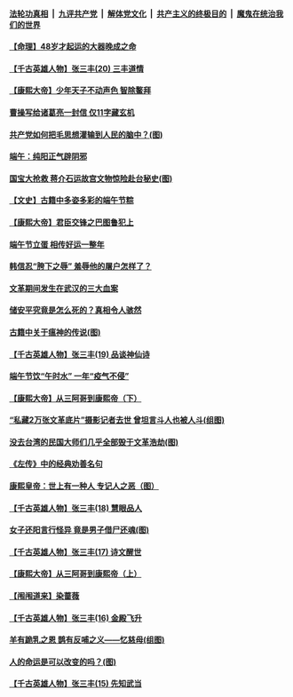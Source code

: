 ####  [法轮功真相](../../../../basic/blob/master/README.md?t=06281502) &nbsp;|&nbsp; [九评共产党](../../../../9ping.md/blob/master/README.md?t=06281502) &nbsp;|&nbsp; [解体党文化](../../../../jtdwh.md/blob/master/README.md?t=06281502)  &nbsp;|&nbsp; [共产主义的终极目的](../../../../gczydzjmd.md/blob/master/README.md?t=06281502) &nbsp;|&nbsp; [魔鬼在统治我们的世界](../../../../mgztzwmdsj.md/blob/master/README.md?t=06281502) 

#### [【命理】48岁才起运的大器晚成之命](../pages/prog647/a102881385.md?t=06281502) 

#### [【千古英雄人物】张三丰(20) 三丰道情](../pages/prog647/a102881291.md?t=06281502) 

#### [【康熙大帝】少年天子不动声色 智除鳌拜](../pages/prog647/a102881250.md?t=06281502) 

#### [曹操写给诸葛亮一封信 仅11字藏玄机](../pages/prog647/a102880766.md?t=06281502) 

#### [共产党如何把毛思想灌输到人民的脑中？(图)](../pages/prog647/a102880751.md?t=06281502) 

#### [端午：纯阳正气辟阴邪](../pages/prog647/a102880609.md?t=06281502) 

#### [国宝大抢救 蒋介石运故宫文物惊险赴台秘史(图)](../pages/prog647/a102879919.md?t=06281502) 

#### [【文史】古籍中多姿多彩的端午节粽](../pages/prog647/a102879828.md?t=06281502) 

#### [【康熙大帝】君臣交锋之巴图鲁犯上](../pages/prog647/a102879753.md?t=06281502) 

#### [端午节立蛋 相传好运一整年](../pages/prog647/a102879414.md?t=06281502) 

#### [韩信忍“胯下之辱” 羞辱他的屠户怎样了？](../pages/prog647/a102879267.md?t=06281502) 

#### [文革期间发生在武汉的三大血案](../pages/prog647/a102879261.md?t=06281502) 

#### [储安平究竟是怎么死的？真相令人骇然](../pages/prog647/a102879255.md?t=06281502) 

#### [古籍中关于瘟神的传说(图)](../pages/prog647/a102879183.md?t=06281502) 

#### [【千古英雄人物】张三丰(19) 品谈神仙诗](../pages/prog647/a102879036.md?t=06281502) 

#### [端午节饮“午时水” 一年“疫气不侵”](../pages/prog647/a102878487.md?t=06281502) 

#### [【康熙大帝】从三阿哥到康熙帝（下）](../pages/prog647/a102878867.md?t=06281502) 

#### [“私藏2万张文革底片”摄影记者去世 曾坦言斗人也被人斗(组图)](../pages/prog647/a102878442.md?t=06281502) 

#### [没去台湾的民国大师们几乎全部毁于文革浩劫(图)](../pages/prog647/a102878438.md?t=06281502) 

#### [《左传》中的经典劝善名句](../pages/prog647/a102877510.md?t=06281502) 

#### [康熙皇帝：世上有一种人 专记人之恶（图）](../pages/prog647/a102877478.md?t=06281502) 

#### [【千古英雄人物】张三丰(18) 慧眼品人](../pages/prog647/a102877321.md?t=06281502) 

#### [女子还阳言行怪异 竟是男子借尸还魂(图)](../pages/prog647/a102876593.md?t=06281502) 

#### [【千古英雄人物】张三丰(17) 诗文醒世](../pages/prog647/a102876526.md?t=06281502) 

#### [【康熙大帝】从三阿哥到康熙帝（上）](../pages/prog647/a102876250.md?t=06281502) 

#### [【闱闱道来】染蔷薇](../pages/prog647/a102876076.md?t=06281502) 

#### [【千古英雄人物】张三丰(16) 金殿飞升](../pages/prog647/a102876032.md?t=06281502) 

#### [羊有跪乳之恩 鹊有反哺之义——忆慈母(组图)](../pages/prog647/a102875584.md?t=06281502) 

#### [人的命运是可以改变的吗？(图)](../pages/prog647/a102875576.md?t=06281502) 

#### [【千古英雄人物】张三丰(15) 先知武当](../pages/prog647/a102875425.md?t=06281502) 

